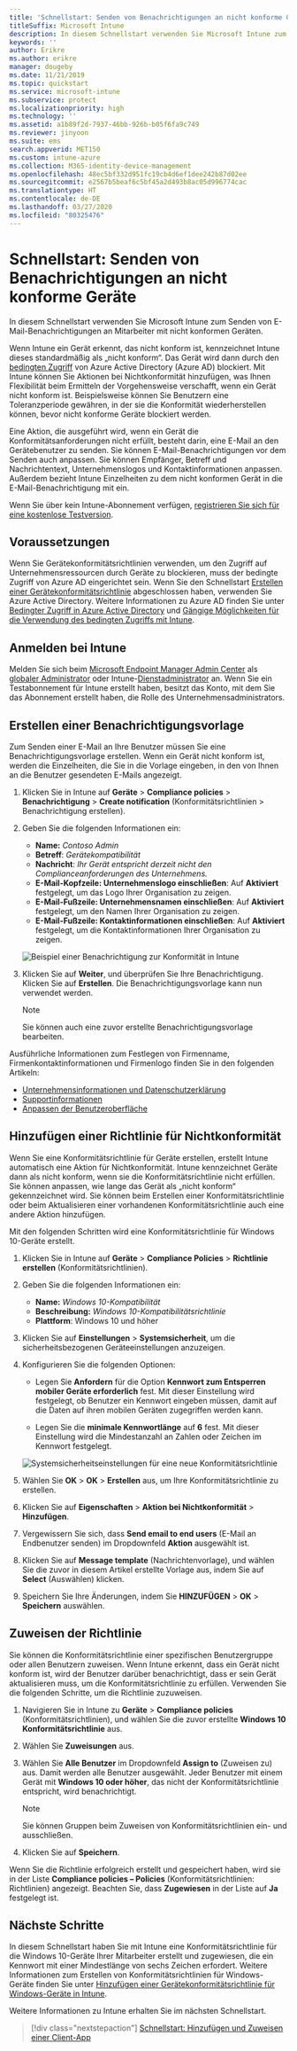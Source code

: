 ```yaml
---
title: 'Schnellstart: Senden von Benachrichtigungen an nicht konforme Geräte'
titleSuffix: Microsoft Intune
description: In diesem Schnellstart verwenden Sie Microsoft Intune zum Senden von E-Mail-Benachrichtigungen an nicht konforme Geräte.
keywords: ''
author: Erikre
ms.author: erikre
manager: dougeby
ms.date: 11/21/2019
ms.topic: quickstart
ms.service: microsoft-intune
ms.subservice: protect
ms.localizationpriority: high
ms.technology: ''
ms.assetid: a1b89f2d-7937-46bb-926b-b05f6fa9c749
ms.reviewer: jinyoon
ms.suite: ems
search.appverid: MET150
ms.custom: intune-azure
ms.collection: M365-identity-device-management
ms.openlocfilehash: 48ec5bf332d951fc19cb4d6ef1dee242b87d02ee
ms.sourcegitcommit: e2567b5beaf6c5bf45a2d493b8ac05d996774cac
ms.translationtype: HT
ms.contentlocale: de-DE
ms.lasthandoff: 03/27/2020
ms.locfileid: "80325476"
---
```

# <a name="quickstart-send-notifications-to-noncompliant-devices"></a>Schnellstart: Senden von Benachrichtigungen an nicht konforme Geräte

In diesem Schnellstart verwenden Sie Microsoft Intune zum Senden von E-Mail-Benachrichtigungen an Mitarbeiter mit nicht konformen Geräten.

Wenn Intune ein Gerät erkennt, das nicht konform ist, kennzeichnet Intune dieses standardmäßig als „nicht konform“. Das Gerät wird dann durch den [bedingten Zugriff](https://docs.microsoft.com/azure/active-directory/active-directory-conditional-access-azure-portal) von Azure Active Directory (Azure AD) blockiert. Mit Intune können Sie Aktionen bei Nichtkonformität hinzufügen, was Ihnen Flexibilität beim Ermitteln der Vorgehensweise verschafft, wenn ein Gerät nicht konform ist. Beispielsweise können Sie Benutzern eine Toleranzperiode gewähren, in der sie die Konformität wiederherstellen können, bevor nicht konforme Geräte blockiert werden.

Eine Aktion, die ausgeführt wird, wenn ein Gerät die Konformitätsanforderungen nicht erfüllt, besteht darin, eine E-Mail an den Gerätebenutzer zu senden. Sie können E-Mail-Benachrichtigungen vor dem Senden auch anpassen. Sie können Empfänger, Betreff und Nachrichtentext, Unternehmenslogos und Kontaktinformationen anpassen. Außerdem bezieht Intune Einzelheiten zu dem nicht konformen Gerät in die E-Mail-Benachrichtigung mit ein.

Wenn Sie über kein Intune-Abonnement verfügen, [registrieren Sie sich für eine kostenlose Testversion](../fundamentals/free-trial-sign-up.md).

## <a name="prerequisites"></a>Voraussetzungen

Wenn Sie Gerätekonformitätsrichtlinien verwenden, um den Zugriff auf Unternehmensressourcen durch Geräte zu blockieren, muss der bedingte Zugriff von Azure AD eingerichtet sein. Wenn Sie den Schnellstart [Erstellen einer Gerätekonformitätsrichtlinie](quickstart-set-password-length-android.md) abgeschlossen haben, verwenden Sie Azure Active Directory. Weitere Informationen zu Azure AD finden Sie unter [Bedingter Zugriff in Azure Active Directory](https://docs.microsoft.com/azure/active-directory/active-directory-conditional-access-azure-portal) und [Gängige Möglichkeiten für die Verwendung des bedingten Zugriffs mit Intune](../protect/conditional-access-intune-common-ways-use.md).

## <a name="sign-in-to-intune"></a>Anmelden bei Intune

Melden Sie sich beim [Microsoft Endpoint Manager Admin Center](https://go.microsoft.com/fwlink/?linkid=2109431) als [globaler Administrator](../fundamentals/users-add.md#types-of-administrators) oder Intune-[Dienstadministrator](../fundamentals/users-add.md#types-of-administrators) an. Wenn Sie ein Testabonnement für Intune erstellt haben, besitzt das Konto, mit dem Sie das Abonnement erstellt haben, die Rolle des Unternehmensadministrators.

## <a name="create-a-notification-message-template"></a>Erstellen einer Benachrichtigungsvorlage

Zum Senden einer E-Mail an Ihre Benutzer müssen Sie eine Benachrichtigungsvorlage erstellen. Wenn ein Gerät nicht konform ist, werden die Einzelheiten, die Sie in die Vorlage eingeben, in den von Ihnen an die Benutzer gesendeten E-Mails angezeigt.

1. Klicken Sie in Intune auf **Geräte** > **Compliance policies** > **Benachrichtigung** > **Create notification** (Konformitätsrichtlinien > Benachrichtigung erstellen).
2. Geben Sie die folgenden Informationen ein:

   - **Name:** *Contoso Admin*
   - **Betreff**: *Gerätekompatibilität*
   - **Nachricht**: *Ihr Gerät entspricht derzeit nicht den Complianceanforderungen des Unternehmens.*
   - **E-Mail-Kopfzeile: Unternehmenslogo einschließen**: Auf **Aktiviert** festgelegt, um das Logo Ihrer Organisation zu zeigen.
   - **E-Mail-Fußzeile: Unternehmensnamen einschließen**: Auf **Aktiviert** festgelegt, um den Namen Ihrer Organisation zu zeigen.
   - **E-Mail-Fußzeile: Kontaktinformationen einschließen**: Auf **Aktiviert** festgelegt, um die Kontaktinformationen Ihrer Organisation zu zeigen.

   ![Beispiel einer Benachrichtigung zur Konformität in Intune](./media/quickstart-send-notification/quickstart-send-notification-01.png)

3. Klicken Sie auf **Weiter**, und überprüfen Sie Ihre Benachrichtigung. Klicken Sie auf **Erstellen**. Die Benachrichtigungsvorlage kann nun verwendet werden.

   > [!NOTE]
   > Sie können auch eine zuvor erstellte Benachrichtigungsvorlage bearbeiten.

Ausführliche Informationen zum Festlegen von Firmenname, Firmenkontaktinformationen und Firmenlogo finden Sie in den folgenden Artikeln:

- [Unternehmensinformationen und Datenschutzerklärung](../apps/company-portal-app.md#configuration)
- [Supportinformationen](../apps/company-portal-app.md#support-information)
- [Anpassen der Benutzeroberfläche](../apps/company-portal-app.md#customizing-the-user-experience)

## <a name="add-a-noncompliance-policy"></a>Hinzufügen einer Richtlinie für Nichtkonformität

Wenn Sie eine Konformitätsrichtlinie für Geräte erstellen, erstellt Intune automatisch eine Aktion für Nichtkonformität. Intune kennzeichnet Geräte dann als nicht konform, wenn sie die Konformitätsrichtlinie nicht erfüllen. Sie können anpassen, wie lange das Gerät als „nicht konform“ gekennzeichnet wird. Sie können beim Erstellen einer Konformitätsrichtlinie oder beim Aktualisieren einer vorhandenen Konformitätsrichtlinie auch eine andere Aktion hinzufügen.

Mit den folgenden Schritten wird eine Konformitätsrichtlinie für Windows 10-Geräte erstellt.

1. Klicken Sie in Intune auf **Geräte** > **Compliance Policies** > **Richtlinie erstellen** (Konformitätsrichtlinien).

2. Geben Sie die folgenden Informationen ein:

   - **Name:** *Windows 10-Kompatibilität*
   - **Beschreibung:** *Windows 10-Kompatibilitätsrichtlinie*
   - **Plattform**: Windows 10 und höher

3. Klicken Sie auf **Einstellungen** > **Systemsicherheit**, um die sicherheitsbezogenen Geräteeinstellungen anzuzeigen.

4. Konfigurieren Sie die folgenden Optionen:

   - Legen Sie **Anfordern** für die Option **Kennwort zum Entsperren mobiler Geräte erforderlich** fest. Mit dieser Einstellung wird festgelegt, ob Benutzer ein Kennwort eingeben müssen, damit auf die Daten auf ihren mobilen Geräten zugegriffen werden kann.

   - Legen Sie die **minimale Kennwortlänge** auf **6** fest. Mit dieser Einstellung wird die Mindestanzahl an Zahlen oder Zeichen im Kennwort festgelegt.

   ![Systemsicherheitseinstellungen für eine neue Konformitätsrichtlinie](./media/quickstart-send-notification/system-security-settings-01.png)

5. Wählen Sie **OK** > **OK** > **Erstellen** aus, um Ihre Konformitätsrichtlinie zu erstellen.

6. Klicken Sie auf **Eigenschaften** > **Aktion bei Nichtkonformität** > **Hinzufügen**.

7. Vergewissern Sie sich, dass **Send email to end users** (E-Mail an Endbenutzer senden) im Dropdownfeld **Aktion** ausgewählt ist.

8. Klicken Sie auf **Message template** (Nachrichtenvorlage), und wählen Sie die zuvor in diesem Artikel erstellte Vorlage aus, indem Sie auf **Select** (Auswählen) klicken.

9. Speichern Sie Ihre Änderungen, indem Sie **HINZUFÜGEN** > **OK** > **Speichern** auswählen.

## <a name="assign-the-policy"></a>Zuweisen der Richtlinie

Sie können die Konformitätsrichtlinie einer spezifischen Benutzergruppe oder allen Benutzern zuweisen. Wenn Intune erkennt, dass ein Gerät nicht konform ist, wird der Benutzer darüber benachrichtigt, dass er sein Gerät aktualisieren muss, um die Konformitätsrichtlinie zu erfüllen. Verwenden Sie die folgenden Schritte, um die Richtlinie zuzuweisen.

1. Navigieren Sie in Intune zu **Geräte** > **Compliance policies** (Konformitätsrichtlinien), und wählen Sie die zuvor erstellte **Windows 10 Konformitätsrichtlinie** aus.

2. Wählen Sie **Zuweisungen** aus.

3. Wählen Sie **Alle Benutzer** im Dropdownfeld **Assign to** (Zuweisen zu) aus. Damit werden alle Benutzer ausgewählt. Jeder Benutzer mit einem Gerät mit **Windows 10 oder höher**, das nicht der Konformitätsrichtlinie entspricht, wird benachrichtigt.

    > [!NOTE]
    > Sie können Gruppen beim Zuweisen von Konformitätsrichtlinien ein- und ausschließen.

4. Klicken Sie auf **Speichern**.

Wenn Sie die Richtlinie erfolgreich erstellt und gespeichert haben, wird sie in der Liste **Compliance policies – Policies** (Konformitätsrichtlinien: Richtlinien) angezeigt. Beachten Sie, dass **Zugewiesen** in der Liste auf **Ja** festgelegt ist.

## <a name="next-steps"></a>Nächste Schritte

In diesem Schnellstart haben Sie mit Intune eine Konformitätsrichtlinie für die Windows 10-Geräte Ihrer Mitarbeiter erstellt und zugewiesen, die ein Kennwort mit einer Mindestlänge von sechs Zeichen erfordert. Weitere Informationen zum Erstellen von Konformitätsrichtlinien für Windows-Geräte finden Sie unter [Hinzufügen einer Gerätekonformitätsrichtlinie für Windows-Geräte in Intune](compliance-policy-create-windows.md).

Weitere Informationen zu Intune erhalten Sie im nächsten Schnellstart.

> [!div class="nextstepaction"]
> [Schnellstart: Hinzufügen und Zuweisen einer Client-App](../apps/quickstart-add-assign-app.md)
